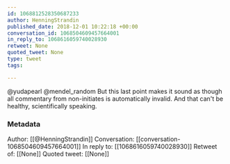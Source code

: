 ```yaml
---
id: 1068812528350687233
author: HenningStrandin
published_date: 2018-12-01 10:22:18 +00:00
conversation_id: 1068504609457664001
in_reply_to: 1068616059740028930
retweet: None
quoted_tweet: None
type: tweet
tags:

---
```


@yudapearl @mendel_random But this last point makes it sound as though all commentary from non-initiates is automatically invalid. And that can't be healthy, scientifically speaking.

### Metadata

Author: [[@HenningStrandin]]
Conversation: [[conversation-1068504609457664001]]
In reply to: [[1068616059740028930]]
Retweet of: [[None]]
Quoted tweet: [[None]]

